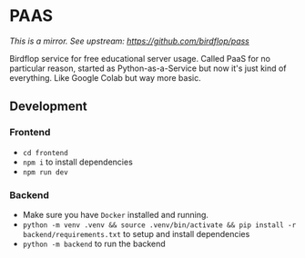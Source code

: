 # PAAS

*This is a mirror. See upstream: <https://github.com/birdflop/pass>*

Birdflop service for free educational server usage. Called PaaS for no particular reason, started as Python-as-a-Service but now it's just kind of everything. Like Google Colab but way more basic.

## Development

### Frontend

- `cd frontend`
- `npm i` to install dependencies
- `npm run dev`

### Backend

- Make sure you have `Docker` installed and running.
- `python -m venv .venv && source .venv/bin/activate && pip install -r backend/requirements.txt` to setup and install dependencies
- `python -m backend` to run the backend 